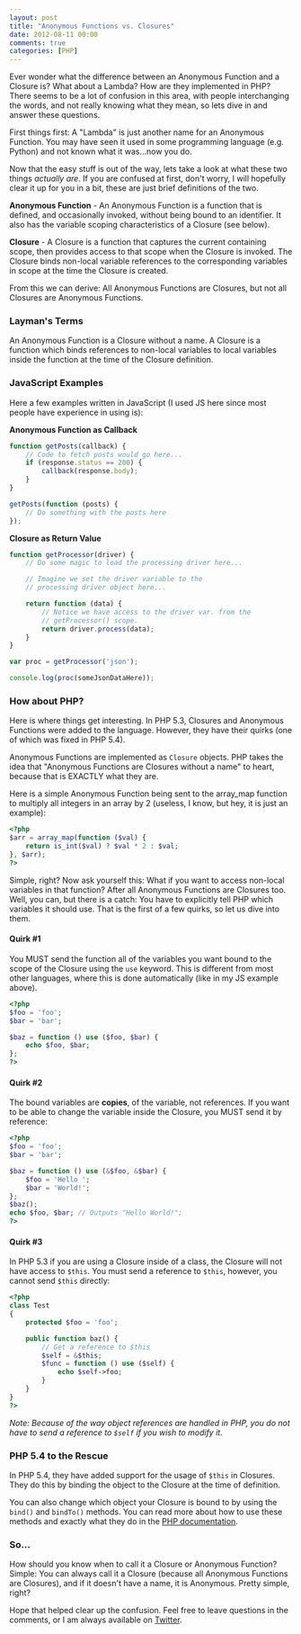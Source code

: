 ```yaml
---
layout: post
title: "Anonymous Functions vs. Closures"
date: 2012-08-11 00:00
comments: true
categories: [PHP]
---
```


Ever wonder what the difference between an Anonymous Function and a Closure is?  What about a Lambda?  How are they implemented in PHP?  There seems to be a lot of confusion in this area, with people interchanging the words, and not really knowing what they mean, so lets dive in and answer these questions.

First things first: A "Lambda" is just another name for an Anonymous Function.  You may have seen it used in some programming language (e.g. Python) and not known what it was...now you do.

Now that the easy stuff is out of the way, lets take a look at what these two things _actually are_.  If you are confused at first, don't worry, I will hopefully clear it up for you in a bit, these are just brief definitions of the two.

**Anonymous Function** - An Anonymous Function is a function that is defined, and occasionally invoked, without being bound to an identifier.  It also has the variable scoping characteristics of a Closure (see below).

**Closure** - A Closure is a function that captures the current containing scope, then provides access to that scope when the Closure is invoked.  The Closure binds non-local variable references to the corresponding variables in scope at the time the Closure is created.

From this we can derive: All Anonymous Functions are Closures, but not all Closures are Anonymous Functions.

### Layman's Terms

An Anonymous Function is a Closure without a name.  A Closure is a function which binds references to non-local variables to local variables inside the function at the time of the Closure definition. 

### JavaScript Examples

Here a few examples written in JavaScript (I used JS here since most people have experience in using is):

**Anonymous Function as Callback**

``` javascript
function getPosts(callback) {
    // Code to fetch posts would go here...
    if (response.status == 200) {
        callback(response.body);
    }
}

getPosts(function (posts) {
    // Do something with the posts here
});
```

**Closure as Return Value**

``` javascript
function getProcessor(driver) {
    // Do some magic to load the processing driver here...

    // Imagine we set the driver variable to the
    // processing driver object here...

    return function (data) {
        // Notice we have access to the driver var. from the
        // getProcessor() scope.
        return driver.process(data);
    }
}

var proc = getProcessor('json');

console.log(proc(someJsonDataHere));
```

### How about PHP?

Here is where things get interesting.  In PHP 5.3, Closures and Anonymous Functions were added to the language.  However, they have their quirks (one of which was fixed in PHP 5.4).

Anonymous Functions are implemented as `Closure` objects.  PHP takes the idea that "Anonymous Functions are Closures without a name" to heart, because that is EXACTLY what they are.

Here is a simple Anonymous Function being sent to the array_map function to multiply all integers in an array by 2 (useless, I know, but hey, it is just an example):

``` php
<?php
$arr = array_map(function ($val) {
    return is_int($val) ? $val * 2 : $val;
}, $arr);
?>
```

Simple, right?  Now ask yourself this: What if you want to access non-local variables in that function?  After all Anonymous Functions are Closures too.  Well, you can, but there is a catch:  You have to explicitly tell PHP which variables it should use. That is the first of a few quirks, so let us dive into them.

#### Quirk #1

You MUST send the function all of the variables you want bound to the scope of the Closure using the `use` keyword.  This is different from most other languages, where this is done automatically (like in my JS example above).

``` php
<?php
$foo = 'foo';
$bar = 'bar';

$baz = function () use ($foo, $bar) {
    echo $foo, $bar;
};
?>
```

#### Quirk #2

The bound variables are **copies**, of the variable, not references.  If you want to be able to change the variable inside the Closure, you MUST send it by reference:

``` php
<?php
$foo = 'foo';
$bar = 'bar';

$baz = function () use (&$foo, &$bar) {
    $foo = 'Hello ';
    $bar = 'World!';
};
$baz();
echo $foo, $bar; // Outputs "Hello World!";
?>
```

#### Quirk #3

In PHP 5.3 if you are using a Closure inside of a class, the Closure will not have access to `$this`.  You must send a reference to `$this`, however, you cannot send `$this` directly:

``` php
<?php
class Test
{
    protected $foo = 'foo';

    public function baz() {
        // Get a reference to $this
        $self = &$this;
        $func = function () use ($self) {
            echo $self->foo;
        }
    }
}
?>
```

*Note: Because of the way object references are handled in PHP, you do not have to send a reference to `$self` if you wish to modify it.*

### PHP 5.4 to the Rescue

In PHP 5.4, they have added support for the usage of `$this` in Closures.  They do this by binding the object to the Closure at the time of definition.

You can also change which object your Closure is bound to by using the `bind()` and `bindTo()` methods.  You can read more about how to use these methods and exactly what they do in the [PHP documentation](http://php.net/manual/en/class.closure.php).

### So...

How should you know when to call it a Closure or Anonymous Function?  Simple:  You can always call it a Closure (because all Anonymous Functions are Closures), and if it doesn't have a name, it is Anonymous.  Pretty simple, right?

Hope that helped clear up the confusion.  Feel free to leave questions in the comments, or I am always available on [Twitter](http://twitter.com/dhorrigan).
